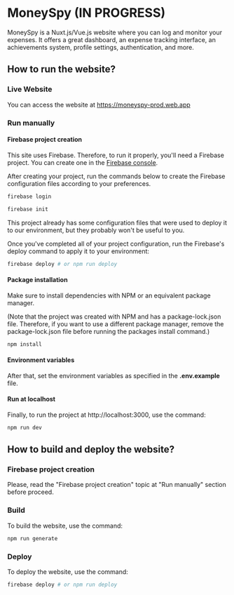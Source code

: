 # MoneySpy (IN PROGRESS)

MoneySpy is a Nuxt.js/Vue.js website where you can log and monitor your expenses. It offers a great dashboard, an expense tracking interface, an achievements system, profile settings, authentication, and more.

## How to run the website?

### Live Website
You can access the website at https://moneyspy-prod.web.app

### Run manually

#### Firebase project creation
This site uses Firebase. Therefore, to run it properly, you'll need a Firebase project. You can create one in the [Firebase console](https://console.firebase.google.com).

After creating your project, run the commands below to create the Firebase configuration files according to your preferences.

```bash
firebase login

firebase init
```

This project already has some configuration files that were used to deploy it to our environment, but they probably won't be useful to you.

Once you've completed all of your project configuration, run the Firebase's deploy command to apply it to your environment:

```bash
firebase deploy # or npm run deploy
```

#### Package installation
Make sure to install dependencies with NPM or an equivalent package manager.

(Note that the project was created with NPM and has a package-lock.json file. Therefore, if you want to use a different package manager, remove the package-lock.json file before running the packages install command.)

```bash
npm install
```

#### Environment variables
After that, set the environment variables as specified in the **.env.example** file.

#### Run at localhost
Finally, to run the project at http://localhost:3000, use the command:

```bash
npm run dev
```

## How to build and deploy the website?

### Firebase project creation
Please, read the "Firebase project creation" topic at "Run manually" section before proceed.

### Build
To build the website, use the command:

```bash
npm run generate
```

### Deploy
To deploy the website, use the command:

```bash
firebase deploy # or npm run deploy
```